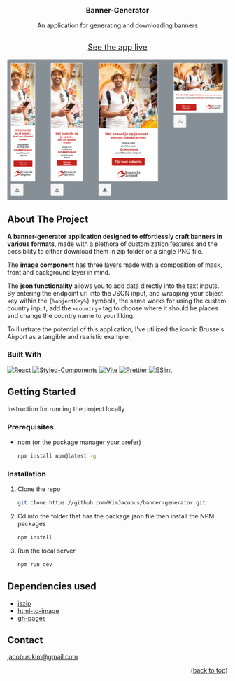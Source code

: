 <br />
<div align="center">

<h3 align="center">Banner-Generator</h3>

  <p align="center">
    An application for generating and downloading banners
  </p>

<br/>
<a style="font-size: 18px;" href="https://github.com/github_username/repo_name">See the app live</a>
<br/>
<br/>
<img src="example.png" alt="Example Image" width="600"/>




</div>

## About The Project

**A banner-generator application designed to effortlessly craft banners in various formats**,
made with a plethora of customization features and the possibility to either download them in zip folder or a single PNG file.

The **image component** has three layers made with a composition of mask, front and background layer in mind.

The **json functionality** allows you to add data directly into the text inputs. By entering the endpoint url into the JSON input, and wrapping your object key within the `{%objectKey%}` symbols, the same works for using the custom country input, add the `<country>` tag to choose where it should be places and change the country name to your liking.

To illustrate the potential of this application, I've utilized the iconic Brussels Airport as a tangible and realistic example.

### Built With

[![React][React.js]][React-url]
[![Styled-Components][SC]][SC-url]
[![Vite][Vite]][Vite-url]
[![Prettier][Prettier]][Prettier-url]
[![ESlint][ESlint]][ESlint-url]

## Getting Started

Instruction for running the project locally

### Prerequisites

- npm (or the package manager your prefer)

  ```sh
  npm install npm@latest -g
  ```

### Installation

1. Clone the repo
   ```sh
   git clone https://github.com/KimJacobus/banner-generator.git
   ```
2. Cd into the folder that has the package.json file then install the NPM packages
   ```sh
   npm install
   ```
3. Run the local server
   ```sh
   npm run dev
   ```

## Dependencies used

- [jszip](https://stuk.github.io/jszip/)
- [html-to-image](https://github.com/bubkoo/html-to-image#readme)
- [gh-pages](https://github.com/tschaub/gh-pages)

## Contact

jacobus.kim@gmail.com

<p align="right">(<a href="#readme-top">back to top</a>)</p>

[React.js]: https://img.shields.io/badge/React-20232A?style=for-the-badge&logo=react&logoColor=61DAFB
[React-url]: https://reactjs.org/
[Vite]: https://img.shields.io/badge/Vite-20232A?style=for-the-badge&logo=vite&logoColor=c061cb
[Vite-url]: https://vitejs.dev/
[SC]: https://img.shields.io/badge/StyledComponents-20232A?style=for-the-badge&logo=styledcomponents&logoColor
[SC-url]: https://styled-components.com/
[Prettier]: https://img.shields.io/badge/prettier-20232A?style=for-the-badge&logo=prettier&logoColor
[Prettier-url]: https://prettier.io/
[ESlint]: https://img.shields.io/badge/eslint-20232A?style=for-the-badge&logo=eslint&logoColor
[ESlint-url]: https://eslint.org/1
